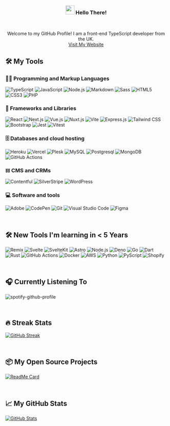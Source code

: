 <!-- HERO -->
<h3 align="center">
   <img src="https://media.giphy.com/media/hvRJCLFzcasrR4ia7z/giphy.gif" width="28">
   Hello There!
</h3>

<br/>

<p align="center">
   Welcome to my GitHub Profile!
   I am a front-end TypeScript developer from the UK.
   <br/>
   <a href="https://jp.coffee" target="_blank">Visit My Website</a>
</p>
<!-- HERO -->

<!-- MY FAVORITE TOOLS -->
## 🛠️ My Tools

### 👨‍💻 Programming and Markup Languages

![TypeScript](https://img.shields.io/badge/-TypeScript-3178C6?logo=TypeScript&logoColor=white)
![JavaScript](https://img.shields.io/badge/-JavaScript-F7DF1E?logo=JavaScript&logoColor=black)
![Node.js](https://img.shields.io/badge/-Node.js-339933?logo=Node.js&logoColor=white)
![Markdown](https://img.shields.io/badge/-Markdown-000000?logo=Markdown&logoColor=white)
![Sass](https://img.shields.io/badge/-Sass-CC6699?logo=sass&logoColor=white)
![HTML5](https://img.shields.io/badge/-HTML5-E34F26?logo=html5&logoColor=white)
![CSS3](https://img.shields.io/badge/-CSS3-1572B6?logo=css3&logoColor=white)
![PHP](https://img.shields.io/badge/-PHP-777BB4?logo=PHP&logoColor=white)

### 🧰 Frameworks and Libraries

![React](https://img.shields.io/badge/-React-61DAFB?logo=React&logoColor=black)
![Next.js](https://img.shields.io/badge/-Next.js-000000?logo=Next.js&logoColor=white)
![Vue.js](https://img.shields.io/badge/-Vue.js-4FC08D?logo=Vue.js&logoColor=white)
![Nuxt.js](https://img.shields.io/badge/-Nuxt.js-70DC82?logo=Nuxt.js&logoColor=black)
![Vite](https://img.shields.io/badge/-Vite-4FC08D?logo=Vite&logoColor=white)
![Express.js](https://img.shields.io/badge/-Express-000000?logo=Express&logoColor=white)
![Tailwind CSS](https://img.shields.io/badge/-Tailwind%20CSS-06B6D4?logo=Tailwind%20CSS&logoColor=white)
![Bootstrap](https://img.shields.io/badge/-Bootstrap-7952B3?logo=Bootstrap&logoColor=white)
![Jest](https://img.shields.io/badge/-Jest-C21325?logo=Jest&logoColor=white)
![Vitest](https://img.shields.io/badge/-Vitest-4FC08D?logo=Vite&logoColor=white)

### 🗄️ Databases and cloud hosting

![Heroku](https://img.shields.io/badge/-Heroku-430098?logo=Heroku&logoColor=white)
![Vercel](https://img.shields.io/badge/-Vercel-000000?logo=Vercel&logoColor=white)
![Plesk](https://img.shields.io/badge/-Plesk-FFB300?logo=Plesk&logoColor=black)
![MySQL](https://img.shields.io/badge/-MySQL-4479A1?logo=MySQL&logoColor=white)
![Postgresql](https://img.shields.io/badge/-Postgresql-336791?logo=Postgresql&logoColor=white)
![MongoDB](https://img.shields.io/badge/-MongoDB-47A248?logo=MongoDB&logoColor=white)
![GitHub Actions](https://img.shields.io/badge/-GitHub%20Actions-2088FF?logo=GitHub%20Actions&logoColor=white)

### 𝍌 CMS and CRMs
![Contentful](https://img.shields.io/badge/-Contentful-000000?logo=Contentful&logoColor=white)
![SilverStripe](https://img.shields.io/badge/-SilverStripe-000000?&logoColor=white)
![WordPress](https://img.shields.io/badge/-WordPress-21759B?logo=WordPress&logoColor=white)

### 💻 Software and tools

![Adobe](https://img.shields.io/badge/-Adobe-FF0000?logo=Adobe&logoColor=white)
![CodePen](https://img.shields.io/badge/-CodePen-000000?logo=CodePen&logoColor=white)
![Git](https://img.shields.io/badge/-Git-F05032?logo=Git&logoColor=white)
![Visual Studio Code](https://img.shields.io/badge/-Visual%20Studio%20Code-007ACC?logo=Visual%20Studio%20Code&logoColor=white)
![Figma](https://img.shields.io/badge/-Figma-F24E1E?logo=Figma&logoColor=white)

<!-- MY FAVORITE TOOLS -->

<br />

<!-- TOOLS I'M LEARNING-->
## 🛠️ New Tools I'm learning in < 5 Years

![Remix](https://img.shields.io/badge/-Remix-FF4D58?logo=Remix&logoColor=white)
![Svelte](https://img.shields.io/badge/-Svelte-FF3E00?logo=Svelte&logoColor=white)
![SvelteKit](https://img.shields.io/badge/-SvelteKit-FF3E00?logo=Svelte&logoColor=white)
![Astro](https://img.shields.io/badge/-Astro-FF4D58?logo=Astro&logoColor=white)
![Node.js](https://img.shields.io/badge/-Node.js-339933?logo=Node.js&logoColor=white)
![Deno](https://img.shields.io/badge/-Deno-000000?logo=Deno&logoColor=white)
![Go](https://img.shields.io/badge/-Go-00ADD8?logo=Go&logoColor=white)
![Dart](https://img.shields.io/badge/-Dart-0175C2?logo=Dart&logoColor=white)
![Rust](https://img.shields.io/badge/-Rust-000000?logo=Rust&logoColor=white)
![GitHub Actions](https://img.shields.io/badge/-GitHub%20Actions-2088FF?logo=GitHub%20Actions&logoColor=white)
![Docker](https://img.shields.io/badge/-Docker-2496ED?logo=Docker&logoColor=white)
![AWS](https://img.shields.io/badge/-AWS-232F3E?logo=Amazon%20AWS&logoColor=white)
![Python](https://img.shields.io/badge/-Python-3776AB?logo=Python&logoColor=white)
![PyScript](https://img.shields.io/badge/-PyScript-3776AB?logo=Python&logoColor=white)
![Shopify](https://img.shields.io/badge/-Shopify-7AB55C?logo=Shopify&logoColor=white)

<!-- TOOLS I'M LEARNING-->

<br />

<!-- SPOTIFY -->

## 🎧 Currently Listening To

![spotify-github-profile](https://spotify-github-profile.vercel.app/api/view?uid=31iisadcqke5h2hlg5ptghquj36e&cover_image=true&theme=natemoo-re&bar_color_cover=true&bar_color=0ab404)

<!-- SPOTIFY -->

<br />

<!-- STREAK STATS-->
## 🔥 Streak Stats

[![GitHub Streak](https://streak-stats.demolab.com?user=jp-coffee&theme=radical&hide_border=true)](https://git.io/streak-stats)

<!-- STREAK STATS-->

<br />

<!-- MY OPEN SOURCE -->

## 📦 My Open Source Projects

[![ReadMe Card](https://github-readme-stats.vercel.app/api/pin/?username=windup-app&repo=WindUp-CLI&theme=radical&hide_border=true)](https://github.com/windup-app/WindUp-CLI)

<!-- MY OPEN SOURCE -->

<br />

<!-- MY GITHUB STATS -->

## 📈 My GitHub Stats

[![GitHub Stats](https://github-readme-stats.vercel.app/api?username=jp-coffee&count_private=true&show_icons=true&theme=radical&hide_border=true)](https://github.com/jp-coffee)

<!-- MY GITHUB STATS -->
